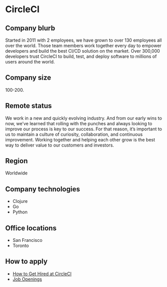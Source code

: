 # CircleCI

## Company blurb

Started in 2011 with 2 employees, we have grown to over 130 employees all over the world. Those team members work together every day to empower developers and build the best CI/CD solution on the market. Over 300,000 developers trust CircleCI to build, test, and deploy software to millions of users around the world.

## Company size

100-200.

## Remote status

We work in a new and quickly evolving industry. And from our early wins to now, we’ve learned that rolling with the punches and always looking to improve our process is key to our success. For that reason, it’s important to us to maintain a culture of curiosity, collaboration, and continuous improvement. Working together and helping each other grow is the best way to deliver value to our customers and investors.

## Region

Worldwide

## Company technologies

- Clojure
- Go
- Python

## Office locations

- San Francisco
- Toronto

## How to apply

- [How to Get Hired at CircleCI](https://circleci.com/blog/how-to-get-hired-at-circleci/)
- [Job Openings](https://boards.greenhouse.io/circleci)
